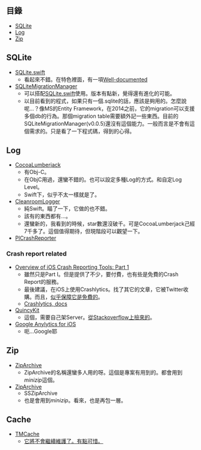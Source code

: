 
## 目錄
  - [SQLite](#sqlite)
  - [Log](#log)
  - [Zip](#zip)

## SQLite
  - [SQLite.swift][sqlite.swift]
    - 看起來不錯。在特色裡面，有一項[Well-documented](https://github.com/stephencelis/SQLite.swift/blob/master/Documentation/Index.md#sqliteswift-documentation)
  - [SQLiteMigrationManager](https://github.com/garriguv/SQLiteMigrationManager.swift)
    - 可以搭配[SQLite.swift][sqlite.swift]使用。版本有點新，覺得還有進化的可能。
    - 以目前看到的程式，如果只有一個.sqlite的話，應該是夠用的。怎麼說呢…？像MS的Entity Framework，在2014之前，它的migration可以支援多個db的行為。那個migration table需要額外記一些東西。目前的SQLiteMigrationManager(v0.0.5)還沒有這個能力。一般而言是不會有這個需求的。只是看了一下程式碼，得到的心得。

[sqlite.swift]: https://github.com/stephencelis/SQLite.swift

## Log
- [CocoaLumberjack](https://github.com/CocoaLumberjack/CocoaLumberjack)
  - 有Obj-C。
  - 在ObjC用過，還蠻不錯的。也可以設定多種Log的方式。和自定Log Level。
  - Swift下，似乎不太一樣就是了。
- [CleanroomLogger](https://github.com/emaloney/CleanroomLogger)
  - 純Swift。瞄了一下，它做的也不錯。
  - 該有的東西都有…。
  - 還蠻新的，我看到的時候，star數還沒破千。可是CocoaLumberjack己經7千多了。這個值得期待，但現階段可以觀望一下。
- [PlCrashReporter](https://www.plcrashreporter.org)

### Crash report related
- [Overview of iOS Crash Reporting Tools: Part 1](https://www.raywenderlich.com/33669/overview-of-ios-crash-reporting-tools-part-1)
  - 雖然只是Part I。但是提供了不少，要付費，也有些是免費的Crash Report的服務。
  - 最後建議，在iOS上使用Crashlytics。找了其它的文章，它被Twitter收購。而且，[似乎保障它是免費的](http://www.crashlytics.com/blog/crashlytics-enterprise-is-now-free/)。
  - [Crashlytics, docs](https://docs.fabric.io/ios/crashlytics/crashes-and-issues.html)
- [QuincyKit](https://github.com/bitstadium/QuincyKit)
  - 這個，需要自己架Server。[從Stackoverflow上撿來的](http://stackoverflow.com/a/11313132/419348)。
- [Google Anylytics for iOS](https://developers.google.com/analytics/devguides/collection/ios/v3/?ver=swift#get-config)  
  - 呃…Google耶

## Zip
- [ZipArchive](https://github.com/mattconnolly/ZipArchive)
  - ZipArchive的名稱還蠻多人用的呀。這個是專案有用到的。都會用到*minizip*這個。
- [ZipArchive](https://github.com/ZipArchive/ZipArchive)  
  - SSZipArchive
  - 也是會用到*minizip*。看來，也是再包一層。

## Cache
- [TMCache](https://github.com/tumblr/TMCache/)
  - [它將不會繼續維護了。有點可惜。](https://cocoa.tumblr.com/post/118790665043/tmcache-is-no-longer-being-actively-maintained)